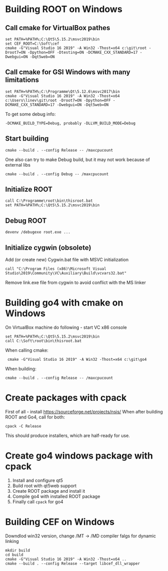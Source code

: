 # Building ROOT on Windows

## Call cmake for VirtualBox pathes

    set PATH=%PATH%;C:\Qt5\5.15.2\msvc2019\bin
    set CEF_ROOT=C:\Soft\cef
    cmake -G"Visual Studio 16 2019" -A Win32 -Thost=x64 c:\git\root -Droot7=ON -Dpython=OFF -Dtesting=ON -DCMAKE_CXX_STANDARD=17 -Dwebgui=ON -Dqt5web=ON

## Call cmake for GSI Windows with many limitations
    set PATH=%PATH%;C:\Programme\Qt\5.12.6\msvc2017\bin
    cmake -G"Visual Studio 16 2019" -A Win32 -Thost=x64 c:\Users\linev\git\root -Droot7=ON -Dpython=OFF -DCMAKE_CXX_STANDARD=17 -Dwebgui=ON -Dqt5web=ON

To get some debug info:

    -DCMAKE_BUILD_TYPE=Debug, probably -DLLVM_BUILD_MODE=Debug


## Start building

    cmake --build . --config Release -- /maxcpucount

One also can try to make Debug build, but it may not work because of external libs

    cmake --build . --config Debug -- /maxcpucount

## Initialize ROOT

    call C:\Programme\root\bin\thisroot.bat
    set PATH=%PATH%;C:\Qt5\5.15.2\msvc2019\bin

## Debug ROOT

    devenv /debugexe root.exe ...


## Initialize cygwin (obsolete)

Add (or create new) Cygwin.bat file with MSVC initialization

    call "C:\Program Files (x86)\Microsoft Visual Studio\2019\Community\VC\Auxiliary\Build\vcvars32.bat"

Remove link.exe file from cygwin to avoid conflict with the MS linker


# Building go4 with cmake on Windows

On VirtualBox machine do following - start VC x86 console

    set PATH=%PATH%;C:\Qt5\5.15.2\msvc2019\bin
    call C:\Soft\root\bin\thisroot.bat

When calling cmake:

     cmake -G"Visual Studio 16 2019" -A Win32 -Thost=x64 c:\git\go4

When building:

    cmake --build . --config Release -- /maxcpucount

# Create packages with cpack

First of all - install https://sourceforge.net/projects/nsis/
When after building ROOT and Go4, call for both:

    cpack -C Release

This should produce installers, which are half-ready for use.

# Create go4 windows package with cpack

1. Install and configure qt5
2. Build root with qt5web support
3. Create ROOT package and install it
4. Compile go4 with installed ROOT package
5. Finally call `cpack` for go4


# Building CEF on Windows

Downdlod win32 version, change /MT -> /MD compiler falgs for dynamic linking

    mkdir build
    cd build
    cmake -G"Visual Studio 16 2019" -A Win32 -Thost=x64 ..
    cmake --build . --config Release --target libcef_dll_wrapper


